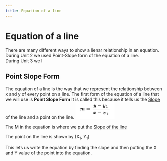 ```yaml
---
title: Equation of a line
---
```

# Equation of a line
There are many different ways to show a lienar relationship in an equation.  During Unit 2 we used Point-Slope form of the equation of a line.  
During Unit 3 we l
## Point Slope Form 

The equation of a line is the way that we represent the relationship between x and y of every point on a line.
The first form of the equation of a line that we will use is **Point Slope Form**
It is called this because it tells us the [Slope](Unit2/Slopeofaline.md) of the line and a point on the line.
![](/Unit2/attatchments/Pasted%20image%2020211028080744.png)

The M in the equation is where we put the [Slope of the line](Unit2/Slopeofaline.md)

The point on the line is shown by (X<sub>1</sub>, Y<sub>1</sub>)

This lets us write the equation by finding the slope and then putting the X and Y value of the point into the equation.
